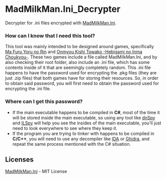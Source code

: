 # MadMilkMan.Ini_Decrypter
Decrypter for .ini files encrypted with [MadMilkMan.Ini](https://github.com/MarioZ/MadMilkman.Ini).

### How can I know that I need this tool?
This tool was mainly intended to be designed around games, specifically [Ma Furu Yoru no Rin](https://vndb.org/v12297) and [Onmyou Kishi Towako -Hebigami no Inma Choukyou-](https://vndb.org/v13015). These two games include a file called MadMilkMan.Ini, and by also checking their root folder, also include an .ini file, which has some contents inside of it that are seemingly completely random.
This .ini file happens to have the password used for encrypting the .pkg files (they are just .zip files) that both games have for storing their resources. So, in order to obtain said password, you will first need to obtain the password used for encrypting the .ini file.

### Where can I get this password?
- If the main executable happens to be compiled in **C#**, most of the time it will be stored inside the main executable, so using any tool like [dnSpy](https://github.com/dnSpyEx/dnSpy) and [ILSpy](https://github.com/icsharpcode/ILSpy) will help you see the insides of the main executable, you'll just need to look everywhere to see where they keep it.
- If the program you are trying to tinker with happens to be compiled in **C/C++**, you will need to use any decompiler like [IDA](https://hex-rays.com/) or [Ghidra](https://github.com/NationalSecurityAgency/ghidra), and repeat the same process mentioned with the C# situation.

## Licenses
[MadMilkMan.Ini](https://github.com/MarioZ/MadMilkman.Ini) - MIT License
